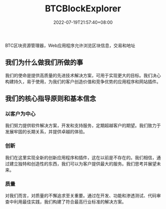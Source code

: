 ﻿---
weight: 
title: "BTCBlockExplorer"
description: "BTC区块资源管理器，Web应用程序允许浏览区块信息，交易和地址"
date: 2022-07-19T21:57:40+08:00
lastmod: 2022-07-19T16:45:40+08:00
draft: false
authors: ["MineW"]
featuredImage: "btcblockexplorer.png"
link: "https://financialplugins.com/"
tags: ["区块链浏览器","BTCBlockExplorer"]
categories: ["navigation"]
navigation: ["区块链浏览器"]
lightgallery: true
toc: true
pinned: false
recommend: false
recommend1: false
---
BTC区块资源管理器，Web应用程序允许浏览区块信息，交易和地址

## 我们为什么做我们所做的事

我们的使命是提供高质量的先进技术解决方案，可用于实现更大的目标。我们决心构建持久，易于使用，为我们的客户创造价值和竞争优势的应用程序和网站插件。

## 我们的核心指导原则和基本信念

### 以客户为中心

我们努力提供软件解决方案，开发和支持服务，定期超越客户的期望。我们致力于发展牢固的长期关系，并提供卓越的体验。

### 创新

我们在这里实现全新的创新应用程序和插件，这在以前是不存在的。我们相信，通过建立独特和创造性的东西，我们可以为客户提供最大的服务。我们思考并展望未来。

### 质量

对我们而言，对质量的不懈追求至关重要。通过在开发、功能和渗透测试、代码审查中利用最佳实践，我们构建了符合最高行业标准的解决方案。
